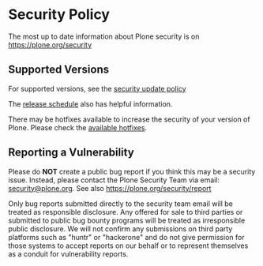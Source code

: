 # Security Policy

The most up to date information about Plone security is on https://plone.org/security

## Supported Versions

For supported versions, see the [security update policy](https://plone.org/security/update-policy)

The [release schedule](https://plone.org/download/release-schedule) also has helpful information.

There may be hotfixes available to increase the security of your version of Plone. Please check the [available hotfixes](https://plone.org/security/hotfixes).

## Reporting a Vulnerability

Please do **NOT** create a public bug report if you think this may be a security issue.
Instead, please contact the Plone Security Team via email: security@plone.org.
See also https://plone.org/security/report

Only bug reports submitted directly to the security team email will be treated as responsible disclosure.
Any offered for sale to third parties or submitted to public bug bounty programs will be treated as irresponsible public disclosure.
We will not confirm any submissions on third party platforms such as "huntr" or "hackerone" and do not give permission for those systems to accept reports on our behalf or to represent themselves as a conduit for vulnerability reports.
